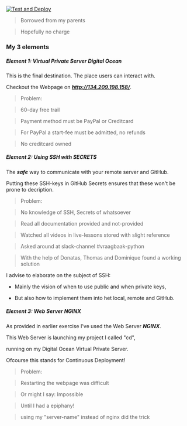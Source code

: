 [![Test and Deploy](https://github.com/kterelst/my_project/actions/workflows/test-and-deploy.yml/badge.svg)](https://github.com/kterelst/my_project/actions/workflows/test-and-deploy.yml)

> Borrowed from my parents

> Hopefully no charge

  
  ### My 3 elements

  

##### Element 1: Virtual Private Server **Digital Ocean**

This is the final destination. The place users can interact with.

Checkout the Webpage on ***http://134.209.198.158/***.

  

> Problem:

> 60-day free trail

> Payment method must be PayPal or Creditcard

> For PayPal a start-fee must be admitted, no refunds

> No creditcard owned

##### Element 2: Using **SSH** with **SECRETS**

The ***safe*** way to communicate with your remote server and GitHub.

Putting these SSH-keys in GitHub Secrets ensures that these won't be prone to decription.

  

> Problem:

> No knowledge of SSH, Secrets of whatsoever

> Read all documentation provided and not-provided

> Watched all videos in live-lessons stored with slight reference

> Asked around at slack-channel #vraagbaak-python

> With the help of Donatas, Thomas and Dominique found a working solution

  

I advise to elaborate on the subject of SSH:

* Mainly the vision of when to use public and when private keys,

* But also how to implement them into het local, remote and GitHub.

  
  

##### Element 3: Web Server **NGINX**

As provided in earlier exercise I've used the Web Server ***NGINX***.

This Web Server is launching my project I called "cd",

running on my Digital Ocean Virtual Private Server.

Ofcourse this stands for Continuous Deployment!

  

> Problem:

> Restarting the webpage was difficult

> Or might I say: Impossible

> Until I had a epiphany!

> using my "server-name" instead of nginx did the trick
